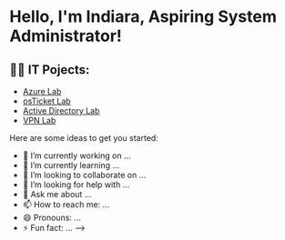 <h1>Hello, I'm Indiara, Aspiring System Administrator!

<h2>👨‍💻 IT Pojects:</h2>

  - [Azure Lab](https://github.com/indiaralee714/AzureLab) 
  - [osTicket Lab](https://github.com/indiaralee714/osTicket-Lab)
  - [Active Directory Lab](https://github.com/indiaralee714/Active-Directory-Lab)
  - [VPN Lab](https://github.com/indiaralee714/Virtual-Private-Networks-Lab)


[linkedin]: https://www.linkedin.com/in/indiara-lee-a142b0175/



Here are some ideas to get you started:

- 🔭 I’m currently working on ...
- 🌱 I’m currently learning ...
- 👯 I’m looking to collaborate on ...
- 🤔 I’m looking for help with ...
- 💬 Ask me about ...
- 📫 How to reach me: ...
- 😄 Pronouns: ...
- ⚡ Fun fact: ...
-->
